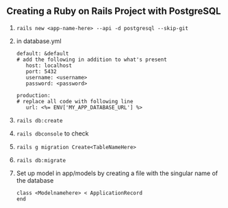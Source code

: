 ## Creating a Ruby on Rails Project with PostgreSQL

1. `rails new <app-name-here> --api -d postgresql --skip-git`
1. in database.yml

   ```
   default: &default
   # add the following in addition to what's present
      host: localhost
      port: 5432
      username: <username>
      password: <password>

   production:
   # replace all code with following line
      url: <%= ENV['MY_APP_DATABASE_URL'] %>
   ```

1. `rails db:create`
1. `rails dbconsole` to check
1. `rails g migration Create<TableNameHere>`
1. `rails db:migrate`
1. Set up model in app/models by creating a file with the singular name of the database
   ```
   class <Modelnamehere> < ApplicationRecord
   end
   ```
